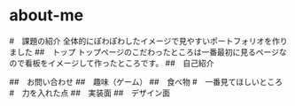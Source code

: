 # about-me
#　課題の紹介
全体的にぽわぽわしたイメージで見やすいポートフォリオを作りました
##　トップ
トップページのこだわったところは一番最初に見るページなので看板をイメージして作ったところです。
##　自己紹介

##　お問い合わせ
##　趣味（ゲーム）
##　食べ物
#　一番見てほしいところ
#　力を入れた点
##　実装面
##　デザイン面